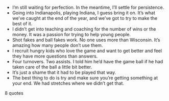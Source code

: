  - I’m still waiting for perfection. In the meantime, I’ll settle for persistence.
 - Going into Indianapolis, playing Indiana, I guess bring it on. It’s what we’ve caught at the end of the year, and we’ve got to try to make the best of it.
 - I didn’t get into teaching and coaching for the number of wins or the money. It was a passion for trying to help young people.
 - Shot fakes and ball fakes work. No one uses more than Wisconsin. It’s amazing how many people don’t use them.
 - I recruit hungry kids who love the game and want to get better and feel they have more questions than answers.
 - Four turnovers. Two assists. I told him he’d have the game ball if he had taken care of the ball a little bit better.
 - It’s just a shame that it had to be played that way.
 - The best thing to do is try and make sure you’re getting something at your end. We had stretches where we didn’t get that.

8 quotes
